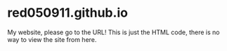 # red050911.github.io
My website, please go to the URL!
This is just the HTML code, there is no way to view the site from here.
